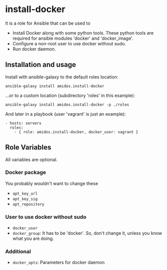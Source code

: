 install-docker
==============

It is a role for Ansible that can be used to
* Install Docker along with some python tools. These python tools are required for ansible modules 'docker' and 'docker_image'.
* Configure a non-root user to use docker without sudo.
* Run docker daemon.

Installation and usage
----------------------

Install with ansible-galaxy to the default roles location:

    ansible-galaxy install amidos.install-docker
    
...or to a custom location (subdirectory 'roles' in this example):

    ansible-galaxy install amidos.install-docker -p ./roles

And later in a playbook (user 'vagrant' is just an example):

    - hosts: servers
      roles:
        - { role: amidos.install-docker, docker_user: vagrant }

Role Variables
--------------

All variables are optional.

### Docker package

You probably wouldn't want to change these

* ```apt_key_url```
* ```apt_key_sig```
* ```apt_repository```

### User to use docker without sudo

* ```docker_user```
* ```docker_group```: It has to be 'docker'. So, don't change it, unless you know what you are doing.

### Additional

* ```docker_opts```: Parameters for docker daemon
